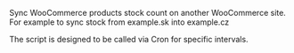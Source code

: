 
Sync WooCommerce products stock count on another WooCommerce site.
For example to sync stock from example.sk into example.cz

The script is designed to be called via Cron for specific intervals.

